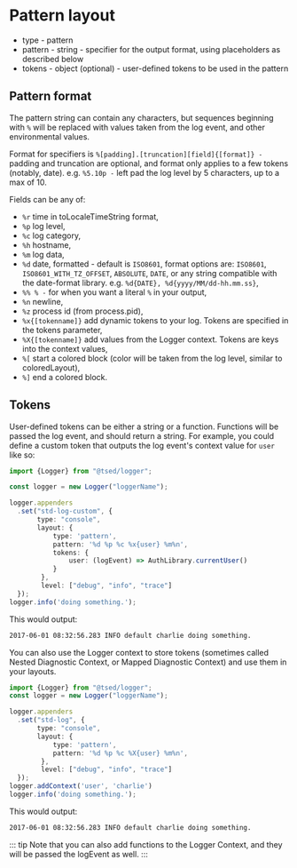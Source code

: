 # Pattern layout

* type - pattern
* pattern - string - specifier for the output format, using placeholders as described below
* tokens - object (optional) - user-defined tokens to be used in the pattern

## Pattern format

The pattern string can contain any characters, but sequences beginning with `%` will be replaced with values taken from 
the log event, and other environmental values. 

Format for specifiers is `%[padding].[truncation][field]{[format]} -`  padding and truncation are optional, and format only applies to a few tokens (notably, date). e.g. `%5.10p -` 
left pad the log level by 5 characters, up to a max of 10.

Fields can be any of:

* `%r` time in toLocaleTimeString format,
* `%p` log level,
* `%c` log category,
* `%h` hostname,
* `%m` log data,
* `%d` date, formatted - default is `ISO8601`, format options are: `ISO8601`, `ISO8601_WITH_TZ_OFFSET`, `ABSOLUTE`, `DATE`, or any string compatible with the date-format library. e.g. `%d{DATE}, %d{yyyy/MM/dd-hh.mm.ss}`,
* `%% % -` for when you want a literal `%` in your output,
* `%n` newline,
* `%z` process id (from process.pid),
* `%x{[tokenname]}` add dynamic tokens to your log. Tokens are specified in the tokens parameter,
* `%X{[tokenname]}` add values from the Logger context. Tokens are keys into the context values,
* `%[` start a colored block (color will be taken from the log level, similar to coloredLayout),
* `%]` end a colored block.

## Tokens

User-defined tokens can be either a string or a function. Functions will be passed the log event, and should return a string. For example, you could define a custom token that outputs the log event's context value for `user` like so:

```typescript
import {Logger} from "@tsed/logger";

const logger = new Logger("loggerName");

logger.appenders
  .set("std-log-custom", {
       type: "console",
       layout: {
           type: 'pattern',
           pattern: '%d %p %c %x{user} %m%n',
           tokens: {
               user: (logEvent) => AuthLibrary.currentUser()
           }
        },
        level: ["debug", "info", "trace"]
  });
logger.info('doing something.');
```

This would output:

```bash
2017-06-01 08:32:56.283 INFO default charlie doing something.
```

You can also use the Logger context to store tokens (sometimes called Nested Diagnostic Context, or Mapped Diagnostic Context) and use them in your layouts.

```typescript
import {Logger} from "@tsed/logger";
const logger = new Logger("loggerName");

logger.appenders
  .set("std-log", {
       type: "console",
       layout: {
           type: 'pattern',
           pattern: '%d %p %c %X{user} %m%n',
        },
        level: ["debug", "info", "trace"]
  });
logger.addContext('user', 'charlie')
logger.info('doing something.');
```

This would output:
```bash
2017-06-01 08:32:56.283 INFO default charlie doing something.
```

::: tip
Note that you can also add functions to the Logger Context, and they will be passed the logEvent as well.
:::
